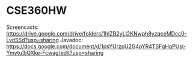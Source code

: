 # CSE360HW
Screencasts: https://drive.google.com/drive/folders/1hIZB2yLl2KNwph8yzqceMDcc0-LydSSd?usp=sharing
Javadoc: https://docs.google.com/document/d/1psYUrzpU2G4pYR4TSFgHqPUsl-Ymytu3jQXke-Fcwag/edit?usp=sharing
